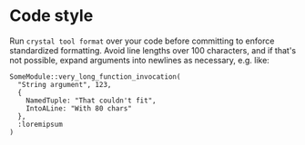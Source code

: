 # Code style

Run `crystal tool format` over your code before committing to enforce standardized formatting.
Avoid line lengths over 100 characters, and if that's not possible, expand arguments into newlines as necessary, e.g. like:

```
SomeModule::very_long_function_invocation(
  "String argument", 123,
  {
    NamedTuple: "That couldn't fit",
    IntoALine: "With 80 chars"
  },
  :loremipsum
)
```
